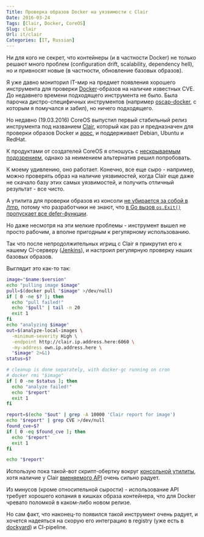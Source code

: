 ```yaml
---
Title: Проверка образов Docker на уязвимости с Clair
Date: 2016-03-24
Tags: [Clair, Docker, CoreOS]
Slug: clair
Url: it/clair
Categories: [IT, Russian]
---
```


Ни для кого не секрет, что контейнеры (и в частности Docker) не только решают
много проблем (configuration drift, scalability, dependency hell), но и привносят новые
(в частности, обновление базовых образов).

Я уже давно мониторил IT-мир на предмет появления хорошего инструмента для
проверки [Docker](http://docker.com)-образов на наличие известных CVE.
До недавнего времени подходящего инструмента не было. Была парочка дистро-специфичных
инструментов (например [oscap-docker](https://github.com/OpenSCAP/container-compliance),
с которым я помучался и забил), но ничего подходящего.

Но недавно (19.03.2016) CoreOS выпустил первый
стабильный релиз инструмента под названием [Clair](https://github.com/coreos/clair),
который как раз и предназначен для проверки образов Docker и [appc](https://github.com/appc/spec),
и поддерживает Debian, Ubuntu и RedHat.

К продуктами от создателей CoreOS я отношусь с [нескрываемым](/it/coreos-opinion)
[подозрением](/it/goodby-coreos), однако за неимением альтернатив решил попробовать.

К моему удивлению, оно работает. Конечно, все еще сыро - например, можно
проверять образ на наличие уязвимостей, когда Clair еще даже не скачало базу
этих самых уязвимостей, и получить отличный результат - все чисто.

А утилита для проверки образов из консоли
[не убирается за собой в /tmp](https://github.com/coreos/clair/issues/117),
потому что разработчики не знают, что
[в Go вызов `os.Exit()` пропускает все defer-функции](https://gobyexample.com/exit).

Но даже несмотря на эти мелкие проблемы - инструмент вышел не просто рабочим,
а вполне пригодным к регулярному использованию.

Так что после непродолжительных игрищ с Clair я прикрутил его к нашему CI-серверу
([Jenkins](https://jenkins.io)), и настроил регулярную проверку
наших базовых образов.

Выглядит это как-то так:

```bash
image="$name:$version"
echo "pulling image $image"
pull=$(docker pull "$image" >/dev/null)
if [ 0 -ne $? ]; then
  echo "pull failed!"
  echo "$pull" | tail -n 20
  exit 1
fi
echo "analyzing $image"
out=$(analyze-local-images \
  -minimum-severity High \
  -endpoint http://clair.ip.address.here:6060 \
  -my-address own.ip.address.here \
  "$image" 2>&1)
status=$?

# cleanup is done separately, with docker-gc running on cron
# docker rmi "$image"
if [ 0 -ne $status ]; then
  echo "analyze failed!"
  echo "$report"
  exit 1
fi

report=$(echo "$out" | grep -A 10000 'Clair report for image')
echo "$report" | grep CVE >/dev/null
found_cve=$?
if [ 0 -eq $found_cve ]; then
  echo "$report"
  exit 1
fi

echo "$report"
```

Использую пока такой-вот скрипт-обертку вокруг
[консольной утилиты](https://github.com/coreos/clair/tree/master/contrib/analyze-local-images),
хотя наличие у Clair [вменяемого API](https://github.com/coreos/clair/blob/master/api/v1/README.md)
очень сильно радует.

Из минусов (кроме относительной сырости) - использование API требует хорошего
копания в кишках образа контейнера, что для Docker чревато поломкой в каком-либо новом релизе.

Но сам факт, что наконец-то появился такой инструмент очень радует, и хочется
надеяться на скорую его интеграцию в registry (уже есть в [dockyard](https://github.com/containerops/dockyard))
и CI-pipeline.
